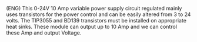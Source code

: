 (ENG)  This 0-24V 10 Amp variable power supply circuit regulated mainly uses transistors for the power control and can be easily altered from 3 to 24 volts.  The TIP3055 and BD139 transistors must be installed on appropriate heat sinks. These module can output up to 10 Amp and we can control these Amp and output Voltage.





